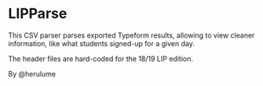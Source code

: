 # LIPParse

This CSV parser parses exported Typeform results, allowing to view cleaner information, like what students signed-up for a given day.

The header files are hard-coded for the 18/19 LIP edition.

By @herulume
